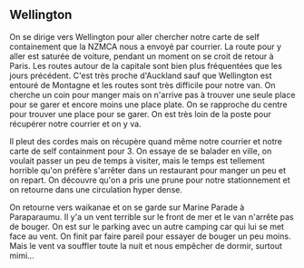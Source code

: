 ## Wellington

On se dirige vers Wellington pour aller chercher notre carte de self containement que la NZMCA nous a envoyé par courrier. La route pour y aller est saturée de voiture, pendant un moment on se croit de retour à Paris. Les routes autour de la capitale sont bien plus fréquentées
que les jours précédent. C'est très proche d'Auckland sauf que Wellington est entouré de Montagne et les routes sont très difficile pour notre van. On cherche un coin pour manger mais on n'arrive pas à trouver une seule place pour se garer et encore moins une place plate. On se rapproche du centre pour trouver une place pour se garer. On est très loin de la poste pour récupérer notre courrier et on y va.

Il pleut des cordes mais on récupère quand même notre courrier et notre carte de self containment pour 3. On essaye de se balader en ville, on voulait passer un peu de temps à visiter, mais le temps est tellement horrible qu'on préfère s'arrêter dans un restaurant pour manger un peu et on repart. On découvre qu'on a pris une prune pour notre stationnement et on retourne dans une circulation hyper dense.

On retourne vers waikanae et on se garde sur Marine Parade à Paraparaumu. Il y'a un vent terrible sur le front de mer et le van n'arrête pas de bouger. On est sur le parking avec un autre camping car qui lui se met face au vent. On finit par faire pareil pour essayer de bouger un peu moins. Mais le vent va souffler toute la nuit et nous empêcher de dormir, surtout mimi...
